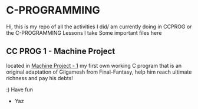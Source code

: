# C-PROGRAMMING

Hi, this is my repo of all the activities I did/ am currently doing in CCPROG or the C-PROGRAMMING Lessons I take
Some important files here

## CC PROG 1 - Machine Project
located in [Machine Project - 1](https://github.com/yazninja/C-PROGRAMMING/tree/main/CCPROG1/MP)
my first own working C program that is an original adaptation of Gilgamesh from Final-Fantasy, help him reach ultimate richness and pay his debts!


:)
Have fun
- Yaz
